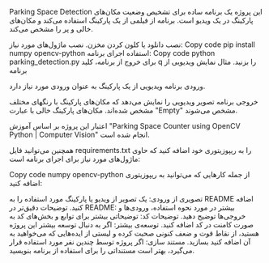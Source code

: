 Parking Space Detection
این پروژه یک برنامه ساده برای تشخیص وضعیت مکان‌های پارکینگ در یک ویدیو است. برنامه از فیلمی از یک پارکینگ استفاده می‌کند و مکان‌های خالی و پر را مشخص می‌کند.

نصب
دانلود یا کلون کردن مخزن.
نصب ماژول‌های مورد نیاز:
Copy code
pip install numpy opencv-python
استفاده
اجرای برنامه:
Copy code
python parking_detection.py
برای خروج از برنامه، کلید q را بزنید.
مثال
نمایش ویدیویی از برنامه

ورودی
برنامه ویدیویی از یک پارکینگ به عنوان ورودی مورد نیاز دارد.

خروجی
برنامه تصویر ویدیویی را نمایش می‌دهد که مکان‌های پارکینگ با رنگهای مختلف مشخص شده‌اند. مکان‌های پارکینگ خالی با عبارت "Empty" مشخص می‌شوند.

اعتبار
این پروژه بر اساس آموزش "Parking Space Counter using OpenCV Python | Computer Vision" انجام شده است.

همچنین می‌توانید فایل requirements.txt را به ریپوزیتوری خود اضافه کنید که حاوی ماژول‌های مورد نیاز برای اجرای برنامه است:

Copy code
numpy
opencv-python
از جمله کارهایی که می‌توانید به ریپوزیتوری اضافه کنید:

تصویری از ورودی: یک تصویر از ویدیو یا پارکینگ مورد استفاده را به README اضافه کنید.
توضیحات دقیق‌تر در README: بیشتر در مورد نحوه استفاده، ورودی‌ها و خروجی‌ها توضیح دهید.
توضیحات کد: توضیحاتی بیشتر برای توابع و بخش‌های کد به صورت کامنت در کد اضافه کنید.
توسعه‌ی بیشتر: اگر به دنبال توسعه بیشتر این پروژه هستید، از نقاط قوت و ضعف کنونی صحبت کرده و لیستی از ایده‌هایی که می‌خواهید به آن اضافه کنید بسازید.
مستند سازی: اگر پروژه توسط چندین نفر مورد استفاده قرار می‌گیرد، بهتر است مستنداتی را برای استفاده از برنامه بنویسید.
